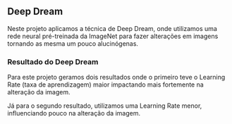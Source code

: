<h2>Deep Dream</h2>

Neste projeto aplicamos a técnica de Deep Dream, onde utilizamos uma rede neural pré-treinada da ImageNet para
fazer alterações em imagens tornando as mesma um pouco alucinógenas.

<h3>Resultado do Deep Dream</h3>



Para este projeto geramos dois resultados onde o primeiro teve o Learning Rate (taxa de aprendizagem) maior impactando 
mais fortemente na alteração da imagem.



Já para o segundo resultado, utilizamos uma Learning Rate menor, influenciando pouco na alteração da imagem.
